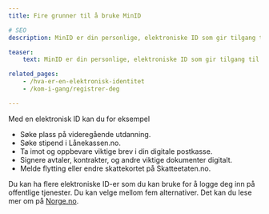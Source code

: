 ```yaml
---
title: Fire grunner til å bruke MinID

# SEO
description: MinID er din personlige, elektroniske ID som gir tilgang til en rekke offentlige tjenester fra stat og kommune.

teaser: 
    text: MinID er din personlige, elektroniske ID som gir tilgang til en rekke offentlige tjenester fra stat og kommune. Her finner du informasjon om hva du kan bruke den til.

related_pages:
    - /hva-er-en-elektronisk-identitet
    - /kom-i-gang/registrer-deg

---
```


Med en elektronisk ID kan du for eksempel

 - Søke plass på videregående utdanning.
 - Søke stipend i Lånekassen.no.
 - Ta imot og oppbevare viktige brev i din digitale postkasse.
 - Signere avtaler, kontrakter, og andre viktige dokumenter digitalt.
 - Melde flytting eller endre skattekortet på Skatteetaten.no.

Du kan ha flere elektroniske ID-er som du kan bruke for å logge deg inn på offentlige tjenester. Du kan velge mellom fem alternativer. Det kan du lese mer om på [Norge.no](https://www.norge.no/elektronisk-id).
